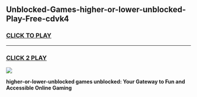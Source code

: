
## Unblocked-Games-higher-or-lower-unblocked-Play-Free-cdvk4
<h3>
<a href="https://premium76.site?title=higher-or-lower-unblocked&ref=23A">CLICK TO PLAY</a></h3>
<hr>

<h3>
<a href="https://premium76.site?title=higher-or-lower-unblocked&ref=23A">CLICK 2 PLAY</a>
  
</h3>

<a href="https://premium76.site?title=higher-or-lower-unblocked&ref=23A"><img src="https://clearcache.store/games.png"></a>


**higher-or-lower-unblocked games unblocked: Your Gateway to Fun and Accessible Online Gaming**
